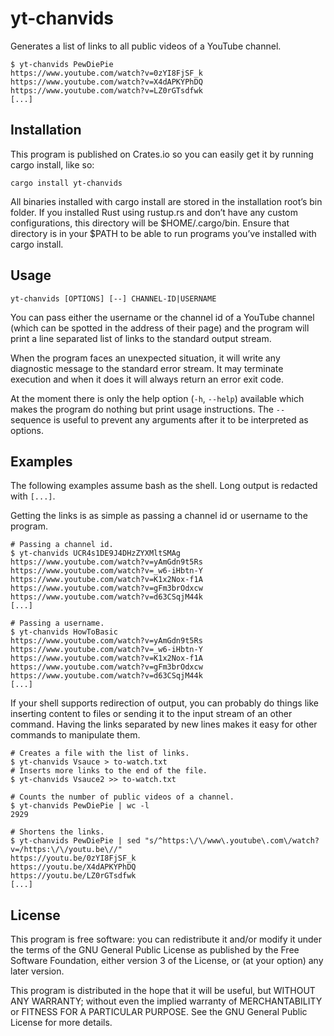 # yt-chanvids

Generates a list of links to all public videos of a YouTube channel.

```
$ yt-chanvids PewDiePie
https://www.youtube.com/watch?v=0zYI8FjSF_k
https://www.youtube.com/watch?v=X4dAPKYPhDQ
https://www.youtube.com/watch?v=LZ0rGTsdfwk
[...]
```


## Installation

This program is published on Crates.io so you can easily get it by running cargo
install, like so:

```
cargo install yt-chanvids
```

All binaries installed with cargo install are stored in the installation root’s
bin folder. If you installed Rust using rustup.rs and don’t have any custom
configurations, this directory will be $HOME/.cargo/bin. Ensure that directory
is in your $PATH to be able to run programs you’ve installed with cargo install.


## Usage

```
yt-chanvids [OPTIONS] [--] CHANNEL-ID|USERNAME
```

You can pass either the username or the channel id of a YouTube channel (which
can be spotted in the address of their page) and the program will print a line
separated list of links to the standard output stream.

When the program faces an unexpected situation, it will write any diagnostic
message to the standard error stream. It may terminate execution and when it
does it will always return an error exit code.

At the moment there is only the help option (`-h`, `--help`) available which
makes the program do nothing but print usage instructions.  The `--` sequence
is useful to prevent any arguments after it to be interpreted as options.


## Examples

The following examples assume bash as the shell. Long output is redacted with
`[...]`.

Getting the links is as simple as passing a channel id or username to the
program.

```
# Passing a channel id.
$ yt-chanvids UCR4s1DE9J4DHzZYXMltSMAg
https://www.youtube.com/watch?v=yAmGdn9t5Rs
https://www.youtube.com/watch?v=_w6-iHbtn-Y
https://www.youtube.com/watch?v=K1x2Nox-f1A
https://www.youtube.com/watch?v=gFm3brOdxcw
https://www.youtube.com/watch?v=d63CSqjM44k
[...]
```

```
# Passing a username.
$ yt-chanvids HowToBasic
https://www.youtube.com/watch?v=yAmGdn9t5Rs
https://www.youtube.com/watch?v=_w6-iHbtn-Y
https://www.youtube.com/watch?v=K1x2Nox-f1A
https://www.youtube.com/watch?v=gFm3brOdxcw
https://www.youtube.com/watch?v=d63CSqjM44k
[...]
```

If your shell supports redirection of output, you can probably do things like
inserting content to files or sending it to the input stream of an other
command. Having the links separated by new lines makes it easy for other
commands to manipulate them.

```
# Creates a file with the list of links.
$ yt-chanvids Vsauce > to-watch.txt
# Inserts more links to the end of the file.
$ yt-chanvids Vsauce2 >> to-watch.txt
```

```
# Counts the number of public videos of a channel.
$ yt-chanvids PewDiePie | wc -l
2929
```

```
# Shortens the links.
$ yt-chanvids PewDiePie | sed "s/^https:\/\/www\.youtube\.com\/watch?v=/https:\/\/youtu.be\//"
https://youtu.be/0zYI8FjSF_k
https://youtu.be/X4dAPKYPhDQ
https://youtu.be/LZ0rGTsdfwk
[...]
```


## License

This program is free software: you can redistribute it and/or modify it under
the terms of the GNU General Public License as published by the Free Software
Foundation, either version 3 of the License, or (at your option) any later
version.

This program is distributed in the hope that it will be useful, but WITHOUT
ANY WARRANTY; without even the implied warranty of MERCHANTABILITY or FITNESS
FOR A PARTICULAR PURPOSE. See the GNU General Public License for more details.

[Rust]: https://www.rust-lang.org
[Cargo]: https://crates.io
